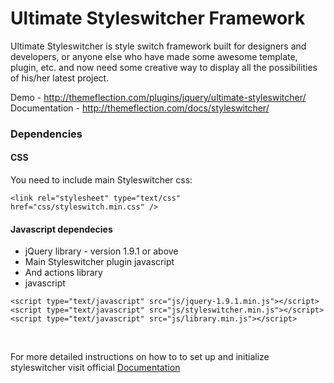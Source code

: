# Ultimate Styleswitcher Framework

Ultimate Styleswitcher is style switch framework built for designers and developers, or anyone else who have made some awesome template, plugin, etc. and now need some creative way to display all the possibilities of his/her latest project. <br/>

Demo - http://themeflection.com/plugins/jquery/ultimate-styleswitcher/ <br/>
Documentation - http://themeflection.com/docs/styleswitcher/ <br/>

<h3>Dependencies</h3>

<h4>CSS</h4>
You need to include main Styleswitcher css:

<code>&lt;link rel="stylesheet" type="text/css" href="css/styleswitch.min.css" /></code> <br/>
        

<h4>Javascript dependecies</h4>
<ul><li>jQuery library - version 1.9.1 or above</li>
<li>Main Styleswitcher plugin javascript</li>
<li>And actions library</li>
<li>javascript</li>
</ul> 
<pre><code>&lt;script type="text/javascript" src="js/jquery-1.9.1.min.js">&lt;/script>
&lt;script type="text/javascript" src="js/styleswitcher.min.js">&lt;/script> 
&lt;script type="text/javascript" src="js/library.min.js">&lt;/script></code></pre> <br/>

For more detailed instructions on how to to set up and initialize styleswitcher visit official <a href="http://themeflection.com/docs/styleswitcher/">Documentation</a>
